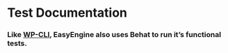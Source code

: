 Test Documentation
===

### Like [WP-CLI](https://github.com/wp-cli/wp-cli), EasyEngine also uses Behat to run it’s functional tests.

